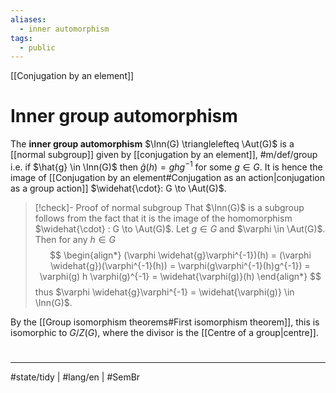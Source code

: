 ```yaml
---
aliases:
  - inner automorphism
tags:
  - public
---
```

[[Conjugation by an element]]
# Inner group automorphism

The **inner group automorphism** $\Inn(G) \trianglelefteq \Aut(G)$ is a [[normal subgroup]] given by [[conjugation by an element]], #m/def/group i.e. if $\hat{g} \in \Inn(G)$ then $\hat{g}(h) = ghg^{-1}$ for some $g \in G$.
It is hence the image of [[Conjugation by an element#Conjugation as an action|conjugation as a group action]] $\widehat{\cdot}: G \to \Aut(G)$.

> [!check]- Proof of normal subgroup
> That $\Inn(G)$ is a subgroup follows from the fact that it is the image of the homomorphism $\widehat{\cdot} : G \to \Aut(G)$.
> Let $g \in G$ and $\varphi \in \Aut(G)$.
> Then for any $h \in G$
> $$
> \begin{align*}
> (\varphi \widehat{g}\varphi^{-1})(h) = (\varphi \widehat{g})(\varphi^{-1}(h)) = \varphi(g\varphi^{-1}(h)g^{-1}) = \varphi(g) h \varphi(g)^{-1} = \widehat{\varphi(g)}(h)
> \end{align*}
> $$
> thus $\varphi \widehat{g}\varphi^{-1} = \widehat{\varphi(g)} \in \Inn(G)$.
> <span class="QED"/>

By the [[Group isomorphism theorems#First isomorphism theorem]], this is isomorphic to $G / Z(G)$, where the divisor is the [[Centre of a group|centre]].

#
---
#state/tidy | #lang/en | #SemBr
